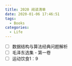 ```yaml
---
title: 2020 阅读清单
date: 2020-01-06 17:46:51
tags:
  - Books
categories:
  - Life
---
```




<!-- more -->



* [ ] 数据结构与算法经典问题解析
* [ ] 毛泽东选集 - 第一卷
* [ ] 运动饮食1︰9